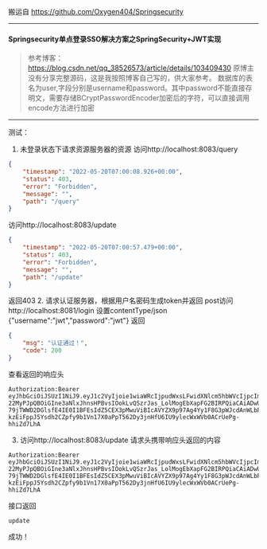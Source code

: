 搬运自 https://github.com/Oxygen404/Springsecurity

--- 
#### Springsecurity单点登录SSO解决方案之SpringSecurity+JWT实现

>参考博客：https://blog.csdn.net/qq_38526573/article/details/103409430 原博主没有分享完整源码，这是我按照博客自己写的，供大家参考。
>数据库的表名为user,字段分别是username和password。其中password不能直接存明文，需要存储BCryptPasswordEncoder加密后的字符，可以直接调用encode方法进行加密

--- 

测试：
1. 未登录状态下请求资源服务器的资源
访问http://localhost:8083/query
~~~json
{
    "timestamp": "2022-05-20T07:00:08.926+00:00",
    "status": 403,
    "error": "Forbidden",
    "message": "",
    "path": "/query"
}
~~~
访问http://localhost:8083/update
~~~json
{
    "timestamp": "2022-05-20T07:00:57.479+00:00",
    "status": 403,
    "error": "Forbidden",
    "message": "",
    "path": "/update"
}
~~~
返回403
2. 请求认证服务器，根据用户名密码生成token并返回
post访问http://localhost:8081/login 设置contentType/json {"username":"jwt","password":"jwt"} 返回
~~~json
{
    "msg": "认证通过！",
    "code": 200
}
~~~
查看返回的响应头
~~~
Authorization:Bearer eyJhbGciOiJSUzI1NiJ9.eyJ1c2VyIjoie1wiaWRcIjpudWxsLFwidXNlcm5hbWVcIjpcImp3dFwiLFwicGFzc3dvcmRcIjpudWxsLFwic3RhdHVzXCI6bnVsbCxcInJvbGVzXCI6W3tcImF1dGhvcml0eVwiOlwiQURNSU5cIn1dfSIsImp0aSI6IllXUmtPV05pWkRjdFl6ZzJNUzAwWTJNeUxUbGpOVE10T1RJMk1EQTRPR0pqT1RVNSIsImV4cCI6MTY1MzExNzA1NX0.efmeZbmZFHxX5g9FU3E_Php2tBi4RUZyfrpTRUB51PYaZigy9QXWqoWb-22MyPJpQBOiGIne3aNlxJhnsHPBvsIOokLvQSzrJas_LolMogEbXapFG2BIRPQiaCAiADwUowj0wbsWpxHVuZTMDPgSx3TNRB2qUOdwhK4lMQ5D0_C0ZG7HoRzmBXbuSyUlQAcfD7-79jTWWD2DGlsfE4IE0I1BFEsIdZ5CEX3pMwuViBIcAVYZX9p97Ag4Yy1F8G3pWJcdAnWLbPg-kzEiFppJ5Ysdh2CZpfy9b1Vn17X0aPpT562Dy3jnHfU6IU9ylecWxWVb0ACrUePg-hhiZd7LhA
~~~
3. 访问http://localhost:8083/update 请求头携带响应头返回的内容
~~~
Authorization:Bearer eyJhbGciOiJSUzI1NiJ9.eyJ1c2VyIjoie1wiaWRcIjpudWxsLFwidXNlcm5hbWVcIjpcImp3dFwiLFwicGFzc3dvcmRcIjpudWxsLFwic3RhdHVzXCI6bnVsbCxcInJvbGVzXCI6W3tcImF1dGhvcml0eVwiOlwiQURNSU5cIn1dfSIsImp0aSI6IllXUmtPV05pWkRjdFl6ZzJNUzAwWTJNeUxUbGpOVE10T1RJMk1EQTRPR0pqT1RVNSIsImV4cCI6MTY1MzExNzA1NX0.efmeZbmZFHxX5g9FU3E_Php2tBi4RUZyfrpTRUB51PYaZigy9QXWqoWb-22MyPJpQBOiGIne3aNlxJhnsHPBvsIOokLvQSzrJas_LolMogEbXapFG2BIRPQiaCAiADwUowj0wbsWpxHVuZTMDPgSx3TNRB2qUOdwhK4lMQ5D0_C0ZG7HoRzmBXbuSyUlQAcfD7-79jTWWD2DGlsfE4IE0I1BFEsIdZ5CEX3pMwuViBIcAVYZX9p97Ag4Yy1F8G3pWJcdAnWLbPg-kzEiFppJ5Ysdh2CZpfy9b1Vn17X0aPpT562Dy3jnHfU6IU9ylecWxWVb0ACrUePg-hhiZd7LhA
~~~
接口返回
~~~
update
~~~
成功！
